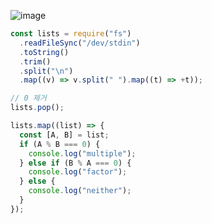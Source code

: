![image](https://github.com/ssc9811/algorithm/assets/39263149/d9d480ff-45d9-4301-a672-d32275c067eb)

```javascript
const lists = require("fs")
  .readFileSync("/dev/stdin")
  .toString()
  .trim()
  .split("\n")
  .map((v) => v.split(" ").map((t) => +t));

// 0 제거
lists.pop();

lists.map((list) => {
  const [A, B] = list;
  if (A % B === 0) {
    console.log("multiple");
  } else if (B % A === 0) {
    console.log("factor");
  } else {
    console.log("neither");
  }
});
```
